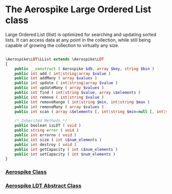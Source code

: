 
# The Aerospike Large Ordered List class

Large Ordered List (llist) is optimized for searching and updating sorted
lists. It can access data at any point in the collection, while still being
capable of growing the collection to virtually any size.

```php

\Aerospike\LDT\LList extends \Aerospike\LDT
{
    public __construct ( Aerospike $db, array $key, string $bin )
    public int add ( int|string|array $value )
    public int addMany ( array $values )
    public int update ( int|string|array $value )
    public int updateMany ( array $values )
    public int find ( int|string $value, array &$elements )
    public int remove ( int|string $value )
    public int removeRange ( int|string $min, int|string $max )
    public int removeMany ( array $values )
    public int scan ( array &$elements [, int|string $min=null [, int|string $max=null [, string $module=null [, string $function=null [, array $args=array()]]]]] )

    /* Inherited Methods */
    public boolean isLDT ( void )
    public string error ( void )
    public int errorno ( void )
    public int size ( int &$num_elements )
    public int destroy ( void )
    public int getCapacity ( int &$num_elements )
    public int setCapacity ( int $num_elements )
}
```

### [Aerospike Class](aerospike.md)
### [Aerospike LDT Abstract Class](aerospike_ldt.md)


